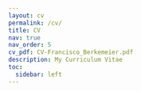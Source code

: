 ```yaml
---
layout: cv
permalink: /cv/
title: CV
nav: true
nav_order: 5
cv_pdf: CV-Francisco_Berkemeier.pdf
description: My Curriculum Vitae
toc:
  sidebar: left
---
```

